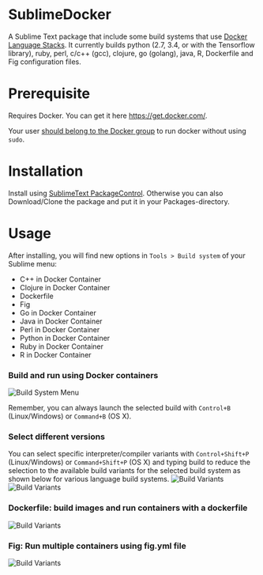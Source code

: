 SublimeDocker
=============

A Sublime Text package that include some build systems that use [Docker Language Stacks](http://blog.docker.com/2014/09/docker-hub-official-repos-announcing-language-stacks/). It currently builds python (2.7, 3.4, or with the Tensorflow library), ruby, perl, c/c++ (gcc), clojure, go (golang), java, R, Dockerfile and Fig configuration files.

# Prerequisite

Requires Docker. You can get it here https://get.docker.com/.

Your user [should belong to the Docker group](https://docs.docker.com/installation/ubuntulinux/#giving-non-root-access) to run docker without using `sudo`.

# Installation

Install using [SublimeText PackageControl](http://wbond.net/sublime_packages/package_control). Otherwise you can also Download/Clone the package and put it in your Packages-directory.

# Usage

After installing, you will find new options in `Tools > Build system` of your Sublime menu:

- C++ in Docker Container
- Clojure in Docker Container
- Dockerfile
- Fig
- Go in Docker Container
- Java in Docker Container
- Perl in Docker Container
- Python in Docker Container
- Ruby in Docker Container
- R in Docker Container

### Build and run using Docker containers 

![Build System Menu](images/BuildSystems_SubMenu.png "Build System Menu")

Remember, you can always launch the selected build with `Control+B` (Linux/Windows) or `Command+B` (OS X).

### Select different versions

You can select specific interpreter/compiler variants with  `Control+Shift+P` (Linux/Windows) or `Command+Shift+P` (OS X)
and typing build to reduce the selection to the available build variants for the selected build system as shown below for various language build systems.
![Build Variants](images/GO_Menu_BuildSelection_Variants.png "Build Variants")
![Build Variants](images/Java_Menu_BuildSelection_Variants.png "Build Variants")

### Dockerfile: build images and run containers with a dockerfile
![Build Variants](images/Dockerfile_Menu_BuildSelection_Variants.png "Build Variants")

### Fig: Run multiple containers using fig.yml file  
![Build Variants](images/Fig_Menu_BuildSelection_Variants.png "Build Variants")
